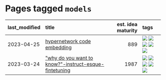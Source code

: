 # Pages tagged `models`

|last_modified|title|est. idea maturity|tags
|:---|:---|---:|:---|
|2023-04-25|[hypernetwork code embedding](../hypernetwork_embedding_for_code.md)|889|[![](https://img.shields.io/badge/tag-embeddings-17673)](../tags/embeddings.md) [![](https://img.shields.io/badge/tag-llm-913db)](../tags/llm.md) [![](https://img.shields.io/badge/tag-machinelearning-a7221f)](../tags/machinelearning.md) [![](https://img.shields.io/badge/tag-models-288446)](../tags/models.md) [![](https://img.shields.io/badge/tag-nlp-90446b)](../tags/nlp.md)|
|2023-03-24|["why do you want to know?"-instruct-esque-fintetuning](../whydoyouwantoknow.md)|1987|[![](https://img.shields.io/badge/tag-aiethics-67053)](../tags/aiethics.md) [![](https://img.shields.io/badge/tag-alignment-8fb3d)](../tags/alignment.md) [![](https://img.shields.io/badge/tag-dialogue-fdf6a0)](../tags/dialogue.md) [![](https://img.shields.io/badge/tag-models-288446)](../tags/models.md) [![](https://img.shields.io/badge/tag-wip-b7fb0)](../tags/wip.md)|
